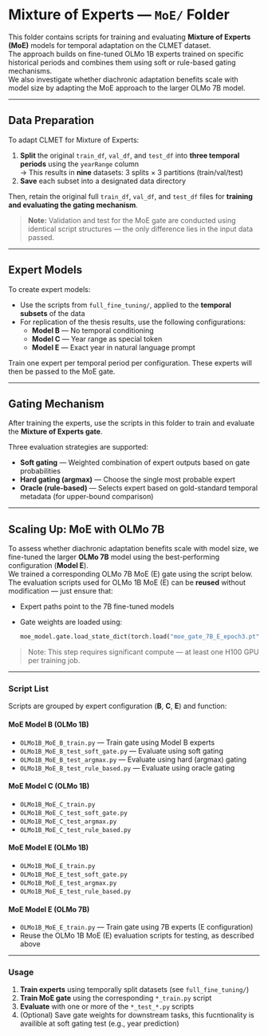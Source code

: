 # Mixture of Experts — `MoE/` Folder

This folder contains scripts for training and evaluating **Mixture of Experts (MoE)** models for temporal adaptation on the CLMET dataset.  
The approach builds on fine-tuned OLMo 1B experts trained on specific historical periods and combines them using soft or rule-based gating mechanisms.  
We also investigate whether diachronic adaptation benefits scale with model size by adapting the MoE approach to the larger OLMo 7B model.

---

## Data Preparation

To adapt CLMET for Mixture of Experts:

1. **Split** the original `train_df`, `val_df`, and `test_df` into **three temporal periods** using the `yearRange` column  
   → This results in **nine** datasets: 3 splits × 3 partitions (train/val/test)
2. **Save** each subset into a designated data directory

Then, retain the original full `train_df`, `val_df`, and `test_df` files for **training and evaluating the gating mechanism**.

> **Note:** Validation and test for the MoE gate are conducted using identical script structures — the only difference lies in the input data passed.

---

## Expert Models

To create expert models:

- Use the scripts from `full_fine_tuning/`, applied to the **temporal subsets** of the data
- For replication of the thesis results, use the following configurations:
  - **Model B** — No temporal conditioning
  - **Model C** — Year range as special token
  - **Model E** — Exact year in natural language prompt

Train one expert per temporal period per configuration. These experts will then be passed to the MoE gate.

---

## Gating Mechanism

After training the experts, use the scripts in this folder to train and evaluate the **Mixture of Experts gate**.

Three evaluation strategies are supported:

- **Soft gating** — Weighted combination of expert outputs based on gate probabilities
- **Hard gating (argmax)** — Choose the single most probable expert
- **Oracle (rule-based)** — Selects expert based on gold-standard temporal metadata (for upper-bound comparison)

---

## Scaling Up: MoE with OLMo 7B

To assess whether diachronic adaptation benefits scale with model size, we fine-tuned the larger **OLMo 7B** model using the best-performing configuration (**Model E**).  
We trained a corresponding OLMo 7B MoE (E) gate using the script below. The evaluation scripts used for OLMo 1B MoE (E) can be **reused** without modification — just ensure that:

- Expert paths point to the 7B fine-tuned models
- Gate weights are loaded using:

  ```python
  moe_model.gate.load_state_dict(torch.load("moe_gate_7B_E_epoch3.pt", map_location=device))

> Note: This step requires significant compute — at least one H100 GPU per training job.

---

### Script List

Scripts are grouped by expert configuration (**B**, **C**, **E**) and function:

#### MoE Model B (OLMo 1B)
- `OLMo1B_MoE_B_train.py` — Train gate using Model B experts
- `OLMo1B_MoE_B_test_soft_gate.py` — Evaluate using soft gating
- `OLMo1B_MoE_B_test_argmax.py` — Evaluate using hard (argmax) gating
- `OLMo1B_MoE_B_test_rule_based.py` — Evaluate using oracle gating

#### MoE Model C (OLMo 1B)
- `OLMo1B_MoE_C_train.py`
- `OLMo1B_MoE_C_test_soft_gate.py`
- `OLMo1B_MoE_C_test_argmax.py`
- `OLMo1B_MoE_C_test_rule_based.py`

#### MoE Model E (OLMo 1B)
- `OLMo1B_MoE_E_train.py`
- `OLMo1B_MoE_E_test_soft_gate.py`
- `OLMo1B_MoE_E_test_argmax.py`
- `OLMo1B_MoE_E_test_rule_based.py`

#### MoE Model E (OLMo 7B)
- `OLMo1B_MoE_E_train.py` — Train gate using 7B experts (E configuration)
- Reuse the OLMo 1B MoE (E) evaluation scripts for testing, as described above
  
---

### Usage

1. **Train experts** using temporally split datasets (see `full_fine_tuning/`)
2. **Train MoE gate** using the corresponding `*_train.py` script
3. **Evaluate** with one or more of the `*_test_*.py` scripts
4. (Optional) Save gate weights for downstream tasks, this fucntionality is availible at soft gating test (e.g., year prediction)

